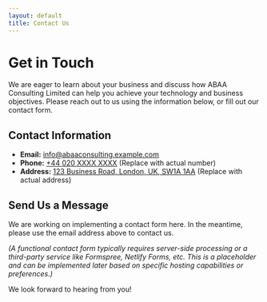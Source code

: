 ```yaml
---
layout: default
title: Contact Us
---
```


# Get in Touch

We are eager to learn about your business and discuss how ABAA Consulting Limited can help you achieve your technology and business objectives. Please reach out to us using the information below, or fill out our contact form.

## Contact Information

*   **Email:** [info@abaaconsulting.example.com](mailto:info@abaaconsulting.example.com)
*   **Phone:** [+44 020 XXXX XXXX](tel:+44020XXXXXXXX) (Replace with actual number)
*   **Address:** [123 Business Road, London, UK, SW1A 1AA](https://maps.google.com/?q=123+Business+Road,+London,+UK,+SW1A+1AA) (Replace with actual address)

## Send Us a Message

We are working on implementing a contact form here. In the meantime, please use the email address above to contact us.

*(A functional contact form typically requires server-side processing or a third-party service like Formspree, Netlify Forms, etc. This is a placeholder and can be implemented later based on specific hosting capabilities or preferences.)*

We look forward to hearing from you!
